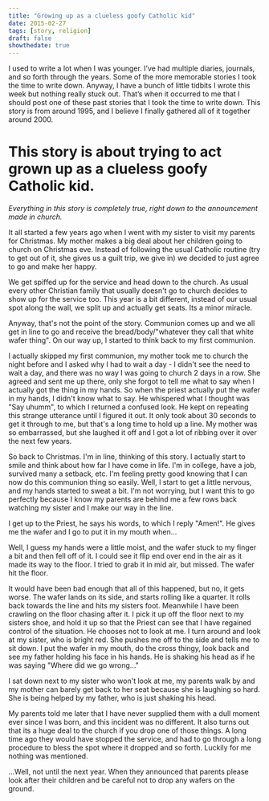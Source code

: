 ```yaml
---
title: "Growing up as a clueless goofy Catholic kid"
date: 2015-02-27
tags: [story, religion]
draft: false
showthedate: true
---
```


<p>I used to write a lot when I was younger.  I’ve had multiple diaries, journals, and so forth through the years.  Some of the more memorable stories I took the time to write down.  Anyway, I have a bunch of little tidbits I wrote this week but nothing really stuck out.  That’s when it occurred to me that I should post one of these past stories that I took the time to write down.  This story is from around 1995, and I believe I finally gathered all of it together around 2000. </p> <h1>This story is about trying to act grown up as a clueless goofy Catholic kid.</h1><p><i>Everything in this story is completely true, right down to the announcement made in church.</i></p> <p>It all started a few years ago when I went with my sister to visit my parents for Christmas.  My mother makes a big deal about her children going to church on Christmas eve.  Instead of following the usual Catholic routine (try to get out of it, she gives us a guilt trip, we give in) we decided to just agree to go and make her happy. </p> <p>We get spiffed up for the service and head down to the church.  As usual every other Christian family that usually doesn't go to church decides to show up for the service too.  This year is a bit different, instead of our usual spot along the wall, we split up and actually get seats.  Its a minor miracle. </p> <p>Anyway, that's not the point of the story.  Communion comes up and we all get in line to go and receive the bread/body/"whatever they call that white wafer thing".  On our way up, I started to think back to my first communion. </p> <p>I actually skipped my first communion, my mother took me to church the night before and I asked why I had to wait a day - I didn't see the need to wait a day, and there was no way I was going to church 2 days in a row.  She agreed and sent me up there, only she forgot to tell me what to say when I actually got the thing in my hands.  So when the priest actually put the wafer in my hands, I didn't know what to say.  He whispered what I thought was "Say uhumm", to which I returned a confused look.  He kept on repeating this strange utterance until I figured it out.  It only took about 30 seconds to get it through to me, but that's a long time to hold up a line. My mother was so embarrassed, but she laughed it off and I got a lot of ribbing over it over the next few years. </p> <p>So back to Christmas.  I'm in line, thinking of this story.  I actually start to smile and think about how far I have come in life.  I'm in college, have a job, survived many a setback, etc.  I'm feeling pretty good knowing that I can now do this communion thing so easily.  Well, I start to get a little nervous, and my hands started to sweat a bit.  I'm not worrying, but I want this to go perfectly because I know my parents are behind me a few rows back watching my sister and I make our way in the line. </p> <p>I get up to the Priest, he says his words, to which I reply "Amen!".  He gives me the wafer and I go to put it in my mouth when... </p> <p>Well, I guess my hands were a little moist, and the wafer stuck to my finger a bit and then fell off of it.  I could see it flip end over end in the air as it made its way to the floor.  I tried to grab it in mid air, but missed.  The wafer hit the floor. </p> <p>It would have been bad enough that all of this happened, but no, it gets worse.  The wafer lands on its side, and starts rolling like a quarter.  It rolls back towards the line and hits my sisters foot.  Meanwhile I have been crawling on the floor chasing after it.  I pick it up off the floor next to my sisters shoe, and hold it up so that the Priest can see that I have regained control of the situation.  He chooses not to look at me.  I turn around and look at my sister, who is bright red.  She pushes me off to the side and tells me to sit down.  I put the wafer in my mouth, do the cross thingy, look back and see my father holding his face in his hands.  He is shaking his head as if he was saying "Where did we go wrong..." </p> <p>I sat down next to my sister who won't look at me, my parents walk by and my mother can barely get back to her seat because she is laughing so hard. She is being helped by my father, who is just shaking his head. </p> <p>My parents told me later that I have never supplied them with a dull moment ever since I was born, and this incident was no different.  It also turns out that its a huge deal to the church if you drop one of those things.  A long time ago they would have stopped the service, and had to go through a long procedure to bless the spot where it dropped and so forth. Luckily for me nothing was mentioned. </p> <p>...Well, not until the next year.  When they announced that parents please look after their children and be careful not to drop any wafers on the ground. </p>

